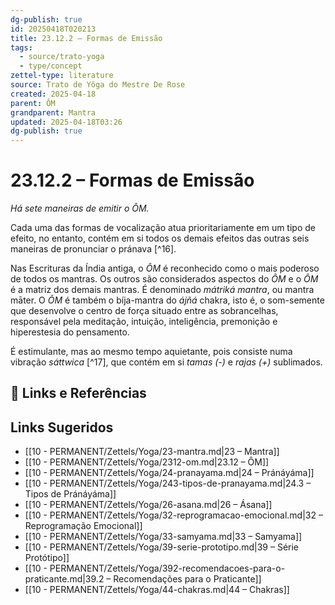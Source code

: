```yaml
---
dg-publish: true
id: 20250418T020213
title: 23.12.2 – Formas de Emissão
tags:
  - source/trato-yoga
  - type/concept
zettel-type: literature
source: Trato de Yôga do Mestre De Rose
created: 2025-04-18
parent: ÔM
grandparent: Mantra
updated: 2025-04-18T03:26
dg-publish: true
---
```


# 23.12.2 – Formas de Emissão

**Há sete maneiras de emitir o *ÔM**.*

Cada uma das formas de vocalização atua prioritariamente em um tipo de efeito, no entanto, contém em si todos os demais efeitos das outras seis maneiras de pronunciar o pránava [^16].

Nas Escrituras da Índia antiga, o *ÔM* é reconhecido como o mais poderoso de todos os mantras. Os outros são considerados aspectos do *ÔM* e o *ÔM* é a matriz dos demais mantras. É denominado *mátriká mantra*, ou mantra māter. O *ÔM* é também o bíja-mantra do *ájñá* chakra, isto é, o som-semente que desenvolve o centro de força situado entre as sobrancelhas, responsável pela meditação, intuição, inteligência, premonição e hiperestesia do pensamento.

É estimulante, mas ao mesmo tempo aquietante, pois consiste numa vibração *sáttwica* [^17], que contém em si *tamas (-)* e *rajas (+)* sublimados.

## 🔗 Links e Referências

## Links Sugeridos

- [[10 - PERMANENT/Zettels/Yoga/23-mantra.md\|23 – Mantra]]
- [[10 - PERMANENT/Zettels/Yoga/2312-om.md\|23.12 – ÔM]]
- [[10 - PERMANENT/Zettels/Yoga/24-pranayama.md\|24 – Pránáyáma]]
- [[10 - PERMANENT/Zettels/Yoga/243-tipos-de-pranayama.md\|24.3 – Tipos de Pránáyáma]]
- [[10 - PERMANENT/Zettels/Yoga/26-asana.md\|26 – Ásana]]
- [[10 - PERMANENT/Zettels/Yoga/32-reprogramacao-emocional.md\|32 – Reprogramação Emocional]]
- [[10 - PERMANENT/Zettels/Yoga/33-samyama.md\|33 – Samyama]]
- [[10 - PERMANENT/Zettels/Yoga/39-serie-prototipo.md\|39 – Série Protótipo]]
- [[10 - PERMANENT/Zettels/Yoga/392-recomendacoes-para-o-praticante.md\|39.2 – Recomendações para o Praticante]]
- [[10 - PERMANENT/Zettels/Yoga/44-chakras.md\|44 – Chakras]]